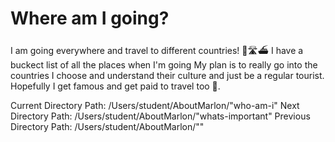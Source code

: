 # Where am I going? 
I am going everywhere and travel to different countries! 🛫🛣️⛴️
I have a buckect list of all the places when I'm going 
My plan is to really go into the countries I choose and understand their culture and just be a regular tourist. 
Hopefully I get famous and get paid to travel too 💸.

Current Directory Path: /Users/student/AboutMarlon/"who-am-i"
Next Directory Path: /Users/student/AboutMarlon/"whats-important"
Previous Directory Path: /Users/student/AboutMarlon/""
